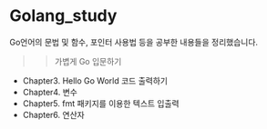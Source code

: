 # Golang_study
Go언어의 문법 및 함수, 포인터 사용법 등을 공부한 내용들을 정리했습니다. 

>> 가볍게 Go 입문하기
* Chapter3. Hello Go World 코드 출력하기
* Chapter4. 변수
* Chapter5. fmt 패키지를 이용한 텍스트 입출력
* Chapter6. 연산자